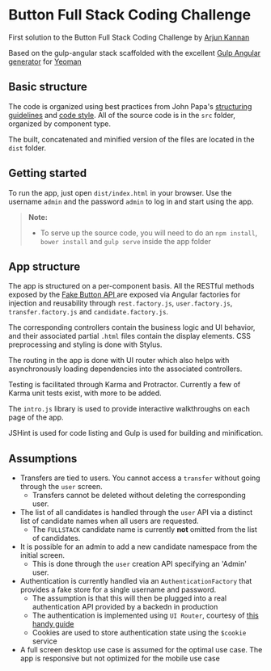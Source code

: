Button Full Stack Coding Challenge
============================


First solution to the Button Full Stack Coding Challenge by [Arjun Kannan][0]

Based on the gulp-angular stack scaffolded with the excellent [Gulp Angular generator][1] for [Yeoman][2]

Basic structure
-------------
The code is organized using best practices from John Papa's [structuring guidelines][3] and [code style][4]. All of the source code is in the ```src``` folder, organized by component type.

The built, concatenated and minified version of the files are located in the ```dist``` folder. 

Getting started
-------------
To run the app, just open ```dist/index.html``` in your browser. Use the username ```admin``` and the password ```admin``` to log in and start using the app.

> **Note:**
> - To serve up the source code, you will need to do an ```npm install```, ```bower install``` and ```gulp serve``` inside the app folder

App structure
-------------
The app is structured on a per-component basis.  All the RESTful methods exposed by the [Fake Button API ][5] are exposed via Angular factories for injection and reusability through ```rest.factory.js```, ```user.factory.js```, ```transfer.factory.js``` and ```candidate.factory.js```. 

The corresponding controllers contain the business logic and UI behavior, and their associated partial ```.html``` files contain the display elements. CSS preprocessing and styling is done with Stylus.

The routing in the app is done with UI router which also helps with asynchronously loading dependencies into the associated controllers. 

Testing is facilitated through Karma and Protractor. Currently a few of Karma unit tests exist, with more to be added.

The ```intro.js``` library is used to provide interactive walkthroughs on each page of the app.

JSHint is used for code listing and Gulp is used for building and minification.

Assumptions
-------------

 - Transfers are tied to users. You cannot access a ```transfer``` without going through the ```user``` screen.
	 -  Transfers cannot be deleted without deleting the corresponding user.
 - The list of all candidates is handled through the ```user``` API via a distinct list of candidate names when all users are requested. 
	 - The ```FULLSTACK``` candidate name is currently **not** omitted from the list of candidates.
 - It is possible for an admin to add a new candidate namespace from the initial screen. 
	 - This is done through the ```user``` creation API specifying an 'Admin' user.
 - Authentication is currently handled via an ```AuthenticationFactory``` that provides a fake store for a single username and password.
	 - The assumption is that this will then be plugged into a real authentication API provided by a backedn in production
	 - The authentication is implemented using ```UI Router```, courtesy of [this handy guide][6]
	 - Cookies are used to store authentication state using the ```$cookie``` service
 - A full screen desktop use case is assumed for the optimal use case. The app is responsive but not optimized for the mobile use case


 [0]: https://github.com/arjshiv/
  [1]: https://github.com/Swiip/generator-gulp-angular
  [2]: http://yeoman.io
  [3]: http://www.johnpapa.net/angular-app-structuring-guidelines/
  [4]: https://github.com/johnpapa/angular-styleguide
  [5]: http://fake-button.herokuapp.com/docs/index.html
  [6]: http://www.seanmarchetti.com/authentication_with_angularui_router.html
  [7]: http://bramp.github.io/js-sequence-diagrams/
  [8]: http://adrai.github.io/flowchart.js/
